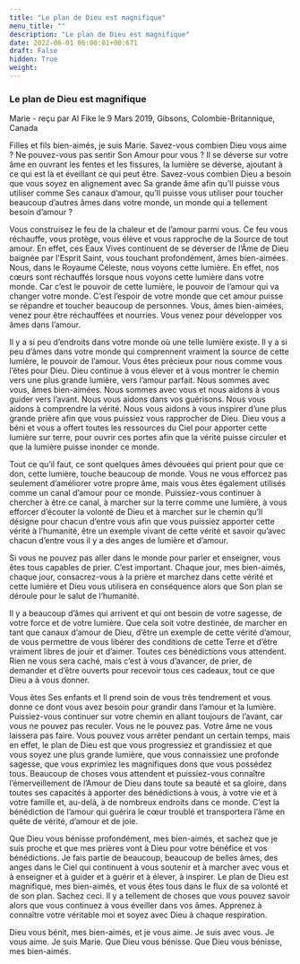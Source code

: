```yaml
---
title: "Le plan de Dieu est magnifique"
menu_title: ""
description: "Le plan de Dieu est magnifique"
date: 2022-06-01 06:00:01+00:671
draft: False
hidden: True
weight:
---
```

### Le plan de Dieu est magnifique

Marie - reçu par Al Fike le 9 Mars 2019, Gibsons, Colombie-Britannique, Canada

Filles et fils bien-aimés, je suis Marie. Savez-vous combien Dieu vous aime ? Ne pouvez-vous pas sentir Son Amour pour vous ? Il se déverse sur votre âme en ouvrant les fentes et les fissures, la lumière se déverse, ajoutant à ce qui est là et éveillant ce qui peut être. Savez-vous combien Dieu a besoin que vous soyez en alignement avec Sa grande âme afin qu’Il puisse vous utiliser comme Ses canaux d’amour, qu’Il puisse vous utiliser pour toucher beaucoup d’autres âmes dans votre monde, un monde qui a tellement besoin d’amour ?

Vous construisez le feu de la chaleur et de l’amour parmi vous. Ce feu vous réchauffe, vous protège, vous élève et vous rapproche de la Source de tout amour. En effet, ces Eaux Vives continuent de se déverser de l’Âme de Dieu baignée par l’Esprit Saint, vous touchant profondément, âmes bien-aimées. Nous, dans le Royaume Céleste, nous voyons cette lumière. En effet, nos cœurs sont réchauffés lorsque nous voyons cette lumière dans votre monde. Car c’est le pouvoir de cette lumière, le pouvoir de l’amour qui va changer votre monde. C’est l’espoir de votre monde que cet amour puisse se répandre et toucher beaucoup de personnes. Vous, âmes bien-aimées, venez pour être réchauffées et nourries. Vous venez pour développer vos âmes dans l’amour.

Il y a si peu d’endroits dans votre monde où une telle lumière existe. Il y a si peu d’âmes dans votre monde qui comprennent vraiment la source de cette lumière, le pouvoir de l’amour. Vous êtes précieux pour nous comme vous l’êtes pour Dieu. Dieu continue à vous élever et à vous montrer le chemin vers une plus grande lumière, vers l’amour parfait. Nous sommes avec vous, âmes bien-aimées. Nous sommes avec vous et nous aidons à vous guider vers l’avant. Nous vous aidons dans vos guérisons. Nous vous aidons à comprendre la vérité. Nous vous aidons à vous inspirer d’une plus grande prière afin que vous puissiez vous rapprocher de Dieu. Dieu vous a béni et vous a offert toutes les ressources du Ciel pour apporter cette lumière sur terre, pour ouvrir ces portes afin que la vérité puisse circuler et que la lumière puisse inonder ce monde.

Tout ce qu’il faut, ce sont quelques âmes dévouées qui prient pour que ce don, cette lumière, touche beaucoup de monde. Vous ne vous efforcez pas seulement d’améliorer votre propre âme, mais vous êtes également utilisés comme un canal d’amour pour ce monde. Puissiez-vous continuer à chercher à être ce canal, à marcher sur la terre comme une lumière, à vous efforcer d’écouter la volonté de Dieu et à marcher sur le chemin qu’Il désigne pour chacun d’entre vous afin que vous puissiez apporter cette vérité à l’humanité, être un exemple vivant de cette vérité et savoir qu’avec chacun d’entre vous il y a des anges de lumière et d’amour.

Si vous ne pouvez pas aller dans le monde pour parler et enseigner, vous êtes tous capables de prier. C’est important. Chaque jour, mes bien-aimés, chaque jour, consacrez-vous à la prière et marchez dans cette vérité et cette lumière et Dieu vous utilisera en conséquence alors que Son plan se déroule pour le salut de l’humanité.

Il y a beaucoup d’âmes qui arrivent et qui ont besoin de votre sagesse, de votre force et de votre lumière. Que cela soit votre destinée, de marcher en tant que canaux d’amour de Dieu, d’être un exemple de cette vérité d’amour, de vous permettre de vous libérer des conditions de cette Terre et d’être vraiment libres de jouir et d’aimer. Toutes ces bénédictions vous attendent. Rien ne vous sera caché, mais c’est à vous d’avancer, de prier, de demander et d’être ouverts pour recevoir tous ces cadeaux, tout ce que Dieu a à vous donner.

Vous êtes Ses enfants et Il prend soin de vous très tendrement et vous donne ce dont vous avez besoin pour grandir dans l’amour et la lumière. Puissiez-vous continuer sur votre chemin en allant toujours de l’avant, car vous ne pouvez pas reculer. Vous ne le pouvez pas. Votre âme ne vous laissera pas faire. Vous pouvez vous arrêter pendant un certain temps, mais en effet, le plan de Dieu est que vous progressiez et grandissiez et que vous soyez une plus grande lumière, que vous connaissiez une profonde sagesse, que vous exprimiez les magnifiques dons que vous possédez tous. Beaucoup de choses vous attendent et puissiez-vous connaître l’émerveillement de l’Amour de Dieu dans toute sa beauté et sa gloire, dans toutes ses capacités à apporter des bénédictions à vous, à votre vie et à votre famille et, au-delà, à de nombreux endroits dans ce monde. C’est la bénédiction de l’amour qui guérira le cœur troublé et transportera l’âme en quête de vérité, d’amour et de joie.

Que Dieu vous bénisse profondément, mes bien-aimés, et sachez que je suis proche et que mes prières vont à Dieu pour votre bénéfice et vos bénédictions. Je fais partie de beaucoup, beaucoup de belles âmes, des anges dans le Ciel qui continuent à vous soutenir et à marcher avec vous et à enseigner et à guider et à guérir et à élever, à inspirer. Le plan de Dieu est magnifique, mes bien-aimés, et vous êtes tous dans le flux de sa volonté et de son plan. Sachez ceci. Il y a tellement de choses que vous pouvez savoir alors que vous continuez à vous éveiller dans vos âmes. Apprenez à connaître votre véritable moi et soyez avec Dieu à chaque respiration.

Dieu vous bénit, mes bien-aimés, et je vous aime. Je suis avec vous. Je vous aime. Je suis Marie. Que Dieu vous bénisse. Que Dieu vous bénisse, mes bien-aimés.



